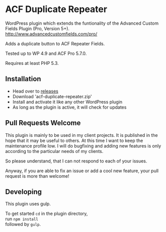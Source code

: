 ACF Duplicate Repeater
======================

WordPress plugin which extends the funtionality of the Advanced Custom Fields Plugin (Pro, Version 5+).  
http://www.advancedcustomfields.com/pro/

Adds a duplicate button to ACF Repeater Fields.

Tested up to WP 4.9 and ACF Pro 5.7.0.

Requires at least PHP 5.3.

Installation
------------
 - Head over to [releases](../../releases)
 - Download 'acf-duplicate-repeater.zip'
 - Install and activate it like any other WordPress plugin
 - As long as the plugin is active, it will check for updates

Pull Requests Welcome
---------------------
This plugin is mainly to be used in my client projects. It is published in the hope that it may be useful to others.
At this time I want to keep the maintenance profile low.
I will do bugfixing and adding new features is only according to the particular needs of my clients.

So please understand, that I can not respond to each of your issues.

Anyway, if you are able to fix an issue or add a cool new feature, your pull request is more than welcome!

Developing
----------
This plugin uses gulp.

To get started `cd` in the plugin directory,  
run `npm install`  
followed by `gulp`.
